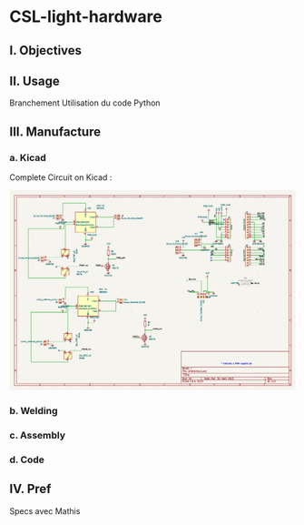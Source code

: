 # CSL-light-hardware


## I. Objectives 



## II. Usage
Branchement 
Utilisation du code Python

## III. Manufacture

### a. Kicad

Complete Circuit on Kicad : 

<p align="center">
<a> <img src="./Images/Kicad Complete Circuit.png" width="1200"></a>
</p>



### b. Welding
### c. Assembly
### d. Code



## IV. Pref

Specs avec Mathis

